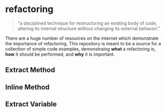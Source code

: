 # refactoring

> "a disciplined technique for restructuring an existing body of code, altering its internal structure without changing its external behavior."

There are a huge number of resources on the internet which demonstrate the importance of refactoring. This repository is meant to be a source for a collection of simple code examples, demonstraing **what** a refactoring is, **how** it should be performed, and **why** it is important.

## Extract Method

## Inline Method

## Extract Variable
